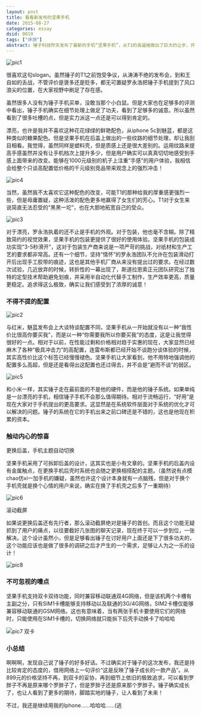 ```yaml
---
layout: post
title: 看看新发布的坚果手机
date: 2015-08-27
categories: essay
dsid: 0019
tags: ["评测"]
abstract: 锤子科技昨天发布了最新的手机“坚果手机”，从T1的高逼格做出了巨大的让步，开始尝试高性价比低价格的情怀体验。借用网络上一句评价“这是反映了锤子成长的一款产品”。从899元的价格坚持不再，到双卡的妥协，再到细节上依旧的极致追求，可以看到罗胖子不再是原来哪个罗胖子了，但是罗胖子还是原来那个罗胖子。锤子确实成长了，也让人看到了更多的期待，脚踏实地的锤子，让人看到了未来！
---
```


![pic1](/photo/nut/pic1.jpg)

很喜欢这句slogan。虽然锤子的T1之前饱受争议，从涛涛不绝的发布会，到和王自如的舌战，不管评价是褒多还是贬多，都无可置疑罗永浩把锤子手机提到了风口浪尖的位置，在大家视野中刷足了存在感。

虽然很多人没有为锤子手机买单，没敢当那个小白鼠。但是大家也在足够多的评测中看出，锤子手机确实在细节处理上做足了功夫，看到了足够多的诚意。所以虽然看到了很多吐槽的点，但是实力派这一点还是可以得到肯定的。

漂亮，也许是我并不喜欢这种花花绿绿的鲜艳配色，从iphone 5c到魅蓝，都是这种类似的糖果配色。但是坚果手机在后盖上做出的一些纹路的细节处理，却让我刮目相看。我觉得，虽然同样是塑料壳，但是质感上还是很大差别的。运用纹路来提高手感虽然并没有让手机档次上提升多少，但是用户确实可以真真切切地感受到手感上面带来的改变。能够在1000元级别的机子上注重“手感”的用户体验，我相信会给整个只谈高配置低价格的千元级别竞品带来观念上的强烈冲击！

![pic4](/photo/nut/pic4.jpg)

当然，虽然我不太喜欢它这种配色的改变，可能T1的那种给我的厚重感更强烈一些，但是毋庸置疑，这种活泼的配色更多地赢得了女生们的芳心。T1对于女生来说简直无法忍受的“黑黑一坨”，也在大胆地拓宽自己的受众。

![pic3](/photo/nut/pic3.jpg)

对于漂亮，罗永浩执着的还不止是手机的外观。对于包装，他也毫不含糊。除了精致简约的视觉效果，坚果手机的包装更提供了很好的使用体验。坚果手机的包装成功实现“3-5秒滑开”，这对于包装生产商来说是一项严苛的挑战，对纸材和生产工艺的要求都非常高。还有一个细节，坚持“情怀”的罗永浩团队不允许在包装滑动打开后出现手工胶带的痕迹，这也是其他手机厂商从来没有提出过的要求。在经过数次试验，几近放弃的时候，转折性的一幕出现了，斯道拉恩索正元团队研究出了独特的定型技术帮助避免划痕，并采用半自动化代替手工制作，生产效率更高，质量更稳定。追求得这么极致，确实让我们感受到了浓厚的诚意！

### 不得不提的配置

![pic2](/photo/nut/pic2.jpg)

与红米，魅蓝发布会上大谈特谈配置不同，坚果手机从一开始就没有以一种“我性价比很高你要买我”，而是以一种“你需要我所以你要买我”的态度，这是让我觉得很好的一点。相对于以前，在性能过剩和价格相对趋于实惠的现在，大家显然已经麻木了各种“极具冲击力”的高配置，连雷布斯都已经开始不谈跑分谈体验的时候，其实高性价比这个标签已经慢慢褪色。坚果手机让大家看到，他不用特地强调他的配置多么高超，但是还是看得出这配置也还过得去，并不会是“避而不谈”的弱区。

![pic5](/photo/nut/pic5.jpg)

和小米一样，其实锤子走在最前面的不是他的硬件，而是他的锤子系统。如果单纯是一台漂亮的手机，相信锤子手机不会那么值得期待。相对于流畅运行，“好用”是现在大家对于手机提出的更高要求。这显然是在系统软件层面对于系统的优化才可以解决的问题。锤子的系统在它的手机出来之前口碑还是不错的，这也是他现在积累的资本。

### 触动内心的惊喜

更换后盖，手机主题自动切换

坚果手机采用了可拆卸后盖的设计，这其实也是小有文章的。坚果手机的后盖内设有金属触点，在更换手机后壳时系统也会随之更换相搭配的主题。（虽然说有点模chao仿xi一加手机的嫌疑，虽然也许这个设计本身就有一点脑残，但是对于换个手机壳就是换个心情的用户来说，确实在换了手机壳之后多了一重期待）

![pic6](/photo/nut/pic6.jpg)

滚动截屏

如果说更换后盖还有先行者，那么滚动截屏绝对是锤子的首创。而且这个功能无疑抓到了用户的痛点，以往要截好几张图的聊天记录，现在终于可以一步到位，一张解决。这个设计虽然小，但是足够看出锤子在讨好用户上面还是下了很多功夫的，这个功能应该也是做了很多的调研之后才产生的一个需求，足够让人为之一乐的设计！

![pic8](/photo/nut/pic8.jpg)

### 不可忽视的嘈点

坚果手机支持双卡双待功能，同时兼容移动联通双4G网络，但是该机两个卡槽有主副之分，只有SIM1卡槽能够支持移动以及联通的3G/4G网络，SIM2卡槽仅能够兼容移动联通的GSM网络。这也有意味着，当有两张手机卡要使用它们的网络时，只能使用在SIM1卡槽的，切换网络就只能拆下后壳手动换卡了哈哈哈

![pic7 双卡](/photo/nut/pic7.jpg)

### 小总结

啊啊啊，发现自己说了锤子的好多好话。不过确实对于锤子的这次发布，我还是持比较肯定的态度的，借用网络上一句评价“这是反映了锤子成长的一款产品”。从899元的价格坚持不再，到双卡的妥协，再到细节上依旧的极致追求，可以看到罗胖子不再是原来哪个罗胖子了，但是罗胖子还是原来那个罗胖子。锤子确实成长了，也让人看到了更多的期待，脚踏实地的锤子，让人看到了未来！

不过，我还是继续用我的Iphone……哈哈哈……(逃